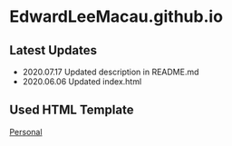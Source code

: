 # EdwardLeeMacau.github.io

## Latest Updates

- 2020.07.17 Updated description in README.md
- 2020.06.06 Updated index.html

## Used HTML Template

[Personal](https://colorlib.com/wp/template/personal/)

